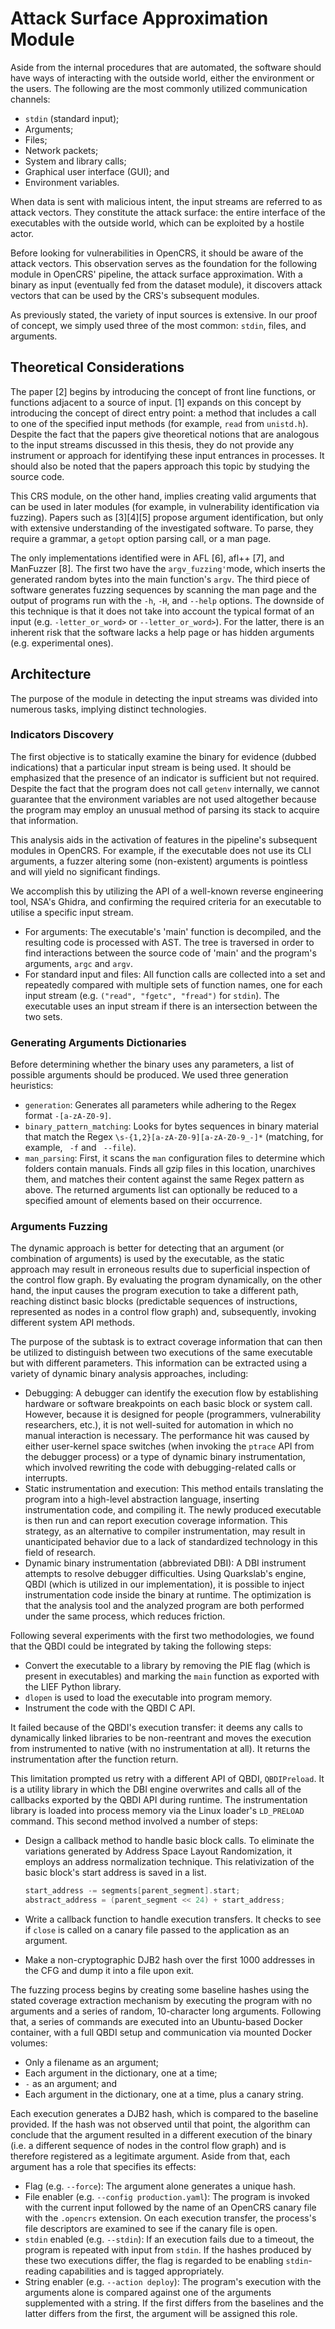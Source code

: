 # Attack Surface Approximation Module
Aside from the internal procedures that are automated, the software should have ways of interacting with the outside world, either the environment or the users. The following are the most commonly utilized communication channels:

- `stdin` (standard input);
- Arguments;
- Files;
- Network packets;
- System and library calls;
- Graphical user interface (GUI); and
- Environment variables.

When data is sent with malicious intent, the input streams are referred to as attack vectors. They constitute the attack surface: the entire interface of the executables with the outside world, which can be exploited by a hostile actor.

Before looking for vulnerabilities in OpenCRS, it should be aware of the attack vectors. This observation serves as the foundation for the following module in OpenCRS' pipeline, the attack surface approximation. With a binary as input (eventually fed from the dataset module), it discovers attack vectors that can be used by the CRS's subsequent modules.

As previously stated, the variety of input sources is extensive. In our proof of concept, we simply used three of the most common: `stdin`, files, and arguments.

## Theoretical Considerations

The paper [2] begins by introducing the concept of front line functions, or functions adjacent to a source of input. [1] expands on this concept by introducing the concept of direct entry point: a method that includes a call to one of the specified input methods (for example, `read` from `unistd.h`). Despite the fact that the papers give theoretical notions that are analogous to the input streams discussed in this thesis, they do not provide any instrument or approach for identifying these input entrances in processes. It should also be noted that the papers approach this topic by studying the source code.

This CRS module, on the other hand, implies creating valid arguments that can be used in later modules (for example, in vulnerability identification via fuzzing). Papers such as [3][4][5] propose argument identification, but only with extensive understanding of the investigated software. To parse, they require a grammar, a `getopt` option parsing call, or a man page.

The only implementations identified were in AFL [6], afl++ [7], and ManFuzzer [8]. The first two have the `argv_fuzzing'`mode, which inserts the generated random bytes into the main function's `argv`. The third piece of software generates fuzzing sequences by scanning the man page and the output of programs run with the `-h`, `-H`, and `--help` options. The downside of this technique is that it does not take into account the typical format of an input (e.g. `-letter_or_word>` or `--letter_or_word>`). For the latter, there is an inherent risk that the software lacks a help page or has hidden arguments (e.g. experimental ones).

## Architecture

The purpose of the module in detecting the input streams was divided into numerous tasks, implying distinct technologies.

### Indicators Discovery

The first objective is to statically examine the binary for evidence (dubbed indications) that a particular input stream is being used. It should be emphasized that the presence of an indicator is sufficient but not required. Despite the fact that the program does not call `getenv` internally, we cannot guarantee that the environment variables are not used altogether because the program may employ an unusual method of parsing its stack to acquire that information.

This analysis aids in the activation of features in the pipeline's subsequent modules in OpenCRS. For example, if the executable does not use its CLI arguments, a fuzzer altering some (non-existent) arguments is pointless and will yield no significant findings.

We accomplish this by utilizing the API of a well-known reverse engineering tool, NSA's Ghidra, and confirming the required criteria for an executable to utilise a specific input stream.

- For arguments: The executable's 'main' function is decompiled, and the resulting code is processed with AST. The tree is traversed in order to find interactions between the source code of 'main' and the program's arguments, `argc` and `argv`.
- For standard input and files: All function calls are collected into a set and repeatedly compared with multiple sets of function names, one for each input stream (e.g. `("read", "fgetc", "fread")` for `stdin`). The executable uses an input stream if there is an intersection between the two sets.

### Generating Arguments Dictionaries

Before determining whether the binary uses any parameters, a list of possible arguments should be produced. We used three generation heuristics:

- `generation`: Generates all parameters while adhering to the Regex format `-[a-zA-Z0-9]`.
- `binary_pattern_matching`: Looks for bytes sequences in binary material that match the Regex `\s-{1,2}[a-zA-Z0-9][a-zA-Z0-9_-]*` (matching, for example, ` -f` and ` --file`).
- `man_parsing`: First, it scans the `man` configuration files to determine which folders contain manuals. Finds all gzip files in this location, unarchives them, and matches their content against the same Regex pattern as above. The returned arguments list can optionally be reduced to a specified amount of elements based on their occurrence.

### Arguments Fuzzing

The dynamic approach is better for detecting that an argument (or combination of arguments) is used by the executable, as the static approach may result in erroneous results due to superficial inspection of the control flow graph. By evaluating the program dynamically, on the other hand, the input causes the program execution to take a different path, reaching distinct basic blocks (predictable sequences of instructions, represented as nodes in a control flow graph) and, subsequently, invoking different system API methods.

The purpose of the subtask is to extract coverage information that can then be utilized to distinguish between two executions of the same executable but with different parameters. This information can be extracted using a variety of dynamic binary analysis approaches, including:

- Debugging: A debugger can identify the execution flow by establishing hardware or software breakpoints on each basic block or system call. However, because it is designed for people (programmers, vulnerability researchers, etc.), it is not well-suited for automation in which no manual interaction is necessary. The performance hit was caused by either user-kernel space switches (when invoking the `ptrace` API from the debugger process) or a type of dynamic binary instrumentation, which involved rewriting the code with debugging-related calls or interrupts.
- Static instrumentation and execution: This method entails translating the program into a high-level abstraction language, inserting instrumentation code, and compiling it. The newly produced executable is then run and can report execution coverage information. This strategy, as an alternative to compiler instrumentation, may result in unanticipated behavior due to a lack of standardized technology in this field of research.
- Dynamic binary instrumentation (abbreviated DBI): A DBI instrument attempts to resolve debugger difficulties. Using Quarkslab's engine, QBDI (which is utilized in our implementation), it is possible to inject instrumentation code inside the binary at runtime. The optimization is that the analysis tool and the analyzed program are both performed under the same process, which reduces friction.

Following several experiments with the first two methodologies, we found that the QBDI could be integrated by taking the following steps:

- Convert the executable to a library by removing the PIE flag (which is present in executables) and marking the `main` function as exported with the LIEF Python library.
- `dlopen` is used to load the executable into program memory.
- Instrument the code with the QBDI C API.

It failed because of the QBDI's execution transfer: it deems any calls to dynamically linked libraries to be non-reentrant and moves the execution from instrumented to native (with no instrumentation at all). It returns the instrumentation after the function return.

This limitation prompted us retry with a different API of QBDI, `QBDIPreload`. It is a utility library in which the DBI engine overwrites and calls all of the callbacks exported by the QBDI API during runtime. The instrumentation library is loaded into process memory via the Linux loader's `LD_PRELOAD` command. This second method involved a number of steps:

- Design a callback method to handle basic block calls. To eliminate the variations generated by Address Space Layout Randomization, it employs an address normalization technique. This relativization of the basic block's start address is saved in a list.

    ```c
    start_address -= segments[parent_segment].start;
    abstract_address = (parent_segment << 24) + start_address;
    ```

- Write a callback function to handle execution transfers. It checks to see if `close` is called on a canary file passed to the application as an argument.
- Make a non-cryptographic DJB2 hash over the first 1000 addresses in the CFG and dump it into a file upon exit.

The fuzzing process begins by creating some baseline hashes using the stated coverage extraction mechanism by executing the program with no arguments and a series of random, 10-character long arguments. Following that, a series of commands are executed into an Ubuntu-based Docker container, with a full QBDI setup and communication via mounted Docker volumes:

- Only a filename as an argument;
- Each argument in the dictionary, one at a time;
- `-` as an argument; and
- Each argument in the dictionary, one at a time, plus a canary string.

Each execution generates a DJB2 hash, which is compared to the baseline provided. If the hash was not observed until that point, the algorithm can conclude that the argument resulted in a different execution of the binary (i.e. a different sequence of nodes in the control flow graph) and is therefore registered as a legitimate argument. Aside from that, each argument has a role that specifies its effects:

- Flag (e.g. `--force`): The argument alone generates a unique hash.
- File enabler (e.g. `--config production.yaml`): The program is invoked with the current input followed by the name of an OpenCRS canary file with the `.opencrs` extension. On each execution transfer, the process's file descriptors are examined to see if the canary file is open.
- `stdin` enabled (e.g. `--stdin`): If an execution fails due to a timeout, the program is repeated with input from `stdin`. If the hashes produced by these two executions differ, the flag is regarded to be enabling `stdin`-reading capabilities and is tagged appropriately.
- String enabler (e.g. `--action deploy`): The program's execution with the arguments alone is compared against one of the arguments supplemented with a string. If the first differs from the baselines and the latter differs from the first, the argument will be assigned this role.
